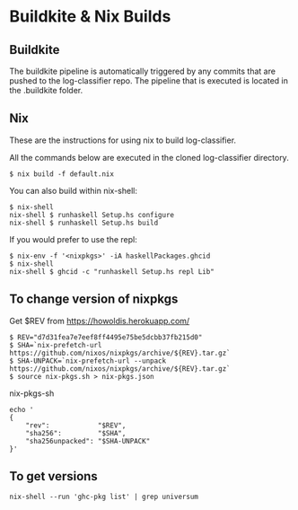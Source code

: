 # Buildkite & Nix Builds

## Buildkite
The buildkite pipeline is automatically triggered by any commits that are pushed to the log-classifier repo.
The pipeline that is executed is located in the .buildkite folder.

## Nix

These are the instructions for using nix to build log-classifier.

All the commands below are executed in the cloned log-classifier directory.

```
$ nix build -f default.nix
```

You can also build within nix-shell: 

```
$ nix-shell
nix-shell $ runhaskell Setup.hs configure
nix-shell $ runhaskell Setup.hs build
```

If you would prefer to use the repl:
```
$ nix-env -f '<nixpkgs>' -iA haskellPackages.ghcid
$ nix-shell
nix-shell $ ghcid -c "runhaskell Setup.hs repl Lib"
```

## To change version of nixpkgs
Get $REV from https://howoldis.herokuapp.com/
```
$ REV="d7d31fea7e7eef8ff4495e75be5dcbb37fb215d0"
$ SHA=`nix-prefetch-url https://github.com/nixos/nixpkgs/archive/${REV}.tar.gz`
$ SHA-UNPACK=`nix-prefetch-url --unpack https://github.com/nixos/nixpkgs/archive/${REV}.tar.gz`
$ source nix-pkgs.sh > nix-pkgs.json
```
nix-pkgs-sh
```
echo '
{
    "rev":            "$REV",
    "sha256":         "$SHA",
    "sha256unpacked": "$SHA-UNPACK"
}'

```

## To get versions
```
nix-shell --run 'ghc-pkg list' | grep universum
```
